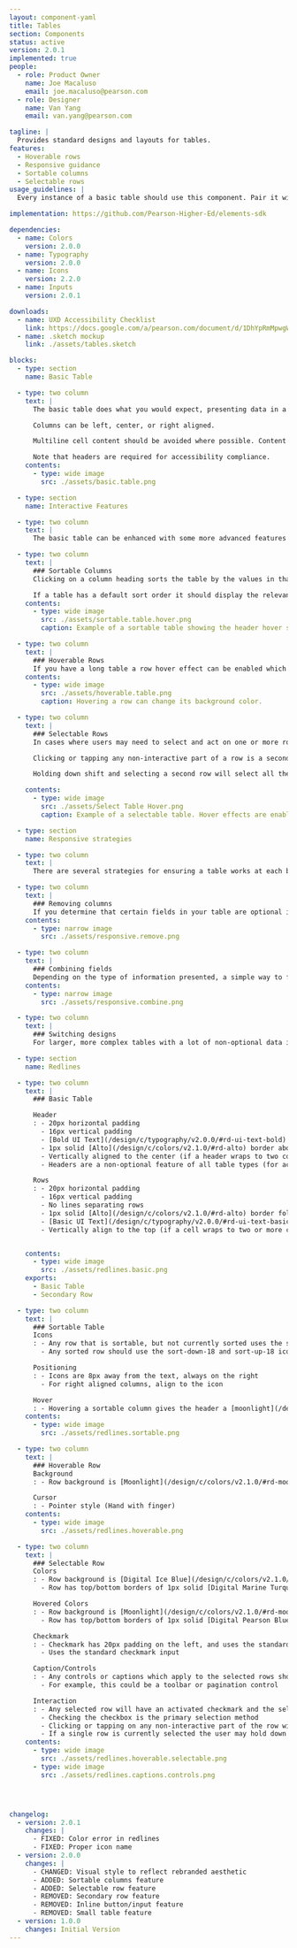 ```yaml
---
layout: component-yaml
title: Tables
section: Components
status: active
version: 2.0.1
implemented: true
people:
  - role: Product Owner
    name: Joe Macaluso
    email: joe.macaluso@pearson.com
  - role: Designer
    name: Van Yang
    email: van.yang@pearson.com

tagline: |
  Provides standard designs and layouts for tables.
features:
  - Hoverable rows
  - Responsive guidance
  - Sortable columns
  - Selectable rows
usage_guidelines: |
  Every instance of a basic table should use this component. Pair it with the toolbar component for more advanced use cases.

implementation: https://github.com/Pearson-Higher-Ed/elements-sdk

dependencies:
  - name: Colors
    version: 2.0.0
  - name: Typography
    version: 2.0.0
  - name: Icons
    version: 2.2.0
  - name: Inputs
    version: 2.0.1

downloads:
  - name: UXD Accessibility Checklist
    link: https://docs.google.com/a/pearson.com/document/d/1DhYpRmMpwgWh5ha75c-MOG3Z9dFHUMsVVxHSm3b0mQs/edit?usp=sharing
  - name: .sketch mockup
    link: ./assets/tables.sketch

blocks:
  - type: section
    name: Basic Table

  - type: two column
    text: |
      The basic table does what you would expect, presenting data in a static tabular format with headers.

      Columns can be left, center, or right aligned.

      Multiline cell content should be avoided where possible. Content should be top aligned.

      Note that headers are required for accessibility compliance.
    contents:
      - type: wide image
        src: ./assets/basic.table.png

  - type: section
    name: Interactive Features

  - type: two column
    text: |
      The basic table can be enhanced with some more advanced features to handle more complicated use cases.

  - type: two column
    text: |
      ### Sortable Columns
      Clicking on a column heading sorts the table by the values in that column. Selecting the same column heading twice alternates between ascending and descending order.

      If a table has a default sort order it should display the relevant icon at initial presentation.
    contents:
      - type: wide image
        src: ./assets/sortable.table.hover.png
        caption: Example of a sortable table showing the header hover state.

  - type: two column
    text: |
      ### Hoverable Rows
      If you have a long table a row hover effect can be enabled which makes it easier to scan and parse.
    contents:
      - type: wide image
        src: ./assets/hoverable.table.png
        caption: Hovering a row can change its background color.

  - type: two column
    text: |
      ### Selectable Rows
      In cases where users may need to select and act on one or more rows you may add a checkbox column and include a toolbar at the top of the table.

      Clicking or tapping any non-interactive part of a row is a secondary method for selecting that row (this will also check the relevant checkmark, which is the primary method).

      Holding down shift and selecting a second row will select all the intervening rows as well.

    contents:
      - type: wide image
        src: ./assets/Select Table Hover.png
        caption: Example of a selectable table. Hover effects are enabled by default. (Hovering selected rows adds the border effect.)

  - type: section
    name: Responsive strategies

  - type: two column
    text: |
      There are several strategies for ensuring a table works at each breakpoint.

  - type: two column
    text: |
      ### Removing columns
      If you determine that certain fields in your table are optional in nature, you can simply remove them to reduce the overall table width until it fits in mobile viewports.
    contents:
      - type: narrow image
        src: ./assets/responsive.remove.png

  - type: two column  
    text: |
      ### Combining fields
      Depending on the type of information presented, a simple way to fit tables into a smaller viewport is combining multiple columns into one. For example, dedicated First and Last name columns can be joined under 'Name'.
    contents:
      - type: narrow image
        src: ./assets/responsive.combine.png

  - type: two column
    text: |
      ### Switching designs
      For larger, more complex tables with a lot of non-optional data it may be necessary to change from using a table to some other display strategy in the mobile view. For example, you may adopt a list view where each item  can be opened up to view its complete dataset.

  - type: section
    name: Redlines

  - type: two column
    text: |
      ### Basic Table

      Header
      : - 20px horizontal padding
        - 16px vertical padding
        - [Bold UI Text](/design/c/typography/v2.0.0/#rd-ui-text-bold)
        - 1px solid [Alto](/design/c/colors/v2.1.0/#rd-alto) border above and below header row
        - Vertically aligned to the center (if a header wraps to two columns)
        - Headers are a non-optional feature of all table types (for accessibility compliance)

      Rows
      : - 20px horizontal padding
        - 16px vertical padding
        - No lines separating rows
        - 1px solid [Alto](/design/c/colors/v2.1.0/#rd-alto) border following the final row
        - [Basic UI Text](/design/c/typography/v2.0.0/#rd-ui-text-basic)
        - Vertically align to the top (if a cell wraps to two or more columns)


    contents:
      - type: wide image
        src: ./assets/redlines.basic.png
    exports:
      - Basic Table
      - Secondary Row

  - type: two column
    text: |
      ### Sortable Table
      Icons
      : - Any row that is sortable, but not currently sorted uses the sortable-18 icon
        - Any sorted row should use the sort-down-18 and sort-up-18 icons, depending on the current sort order

      Positioning
      : - Icons are 8px away from the text, always on the right
        - For right aligned columns, align to the icon

      Hover
      : - Hovering a sortable column gives the header a [moonlight](/design/c/colors/v2.1.0/#rd-moonlight) background
    contents:
      - type: wide image
        src: ./assets/redlines.sortable.png

  - type: two column
    text: |
      ### Hoverable Row
      Background
      : - Row background is [Moonlight](/design/c/colors/v2.1.0/#rd-moonlight)

      Cursor
      : - Pointer style (Hand with finger)
    contents:
      - type: wide image
        src: ./assets/redlines.hoverable.png

  - type: two column
    text: |
      ### Selectable Row
      Colors
      : - Row background is [Digital Ice Blue](/design/c/colors/v2.1.0/#rd-digital-ice-blue)
        - Row has top/bottom borders of 1px solid [Digital Marine Turquoise](/design/c/colors/v2.1.0/#rd-digital-marine-turquoise)

      Hovered Colors
      : - Row background is [Moonlight](/design/c/colors/v2.1.0/#rd-moonlight)
        - Row has top/bottom borders of 1px solid [Digital Pearson Blue](/design/c/colors/v2.1.0/#rd-digital-pearson-blue)

      Checkmark
      : - Checkmark has 20px padding on the left, and uses the standard 20px padding of the cell contents on the right
        - Uses the standard checkmark input

      Caption/Controls
      : - Any controls or captions which apply to the selected rows should be positioned 28px above or below the main table
        - For example, this could be a toolbar or pagination control

      Interaction
      : - Any selected row will have an activated checkmark and the selected visual styles
        - Checking the checkbox is the primary selection method
        - Clicking or tapping on any non-interactive part of the row will also put it in a selected state (including checking the checkmark)
        - If a single row is currently selected the user may hold down shift and select another row, causing all intervening rows to also be selected
    contents:
      - type: wide image
        src: ./assets/redlines.hoverable.selectable.png
      - type: wide image
        src: ./assets/redlines.captions.controls.png




changelog:
  - version: 2.0.1
    changes: |
      - FIXED: Color error in redlines
      - FIXED: Proper icon name
  - version: 2.0.0
    changes: |
      - CHANGED: Visual style to reflect rebranded aesthetic
      - ADDED: Sortable columns feature
      - ADDED: Selectable row feature
      - REMOVED: Secondary row feature
      - REMOVED: Inline button/input feature
      - REMOVED: Small table feature
  - version: 1.0.0
    changes: Initial Version
---
```

